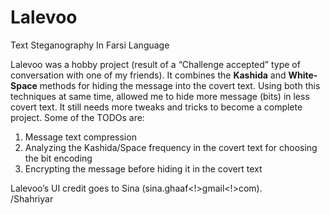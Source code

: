 # Lalevoo
Text Steganography In Farsi Language

Lalevoo was a hobby project (result of a “Challenge accepted” type of conversation with one of my friends). It combines the **Kashida** and **White-Space** methods for hiding the message into the covert text. Using both this techniques at same time, allowed me to hide more message (bits) in less covert text. It still needs more tweaks and tricks to become a complete project. Some of the TODOs are:

1. Message text compression  
2. Analyzing the Kashida/Space frequency in the covert text for choosing the bit encoding  
3. Encrypting the message before hiding it in the covert text  

Lalevoo’s UI credit goes to Sina (sina.ghaaf<!>gmail<!>com).  
/Shahriyar

